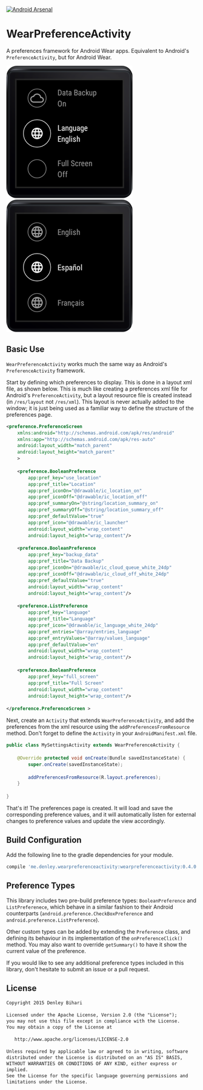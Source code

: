 [![Android Arsenal](https://img.shields.io/badge/Android%20Arsenal-WearPreferenceActivity-brightgreen.svg?style=flat)](http://android-arsenal.com/details/1/1643)

# WearPreferenceActivity
A preferences framework for Android Wear apps. Equivalent to Android's `PreferenceActivity`, but for Android Wear.

![Preference List](/screenshots/preference_list.png) ![Preference List](/screenshots/language_select.png)

Basic Use
-------
`WearPreferenceActivity` works much the same way as Android's `PreferenceActivity` framework.

Start by defining which preferences to display. This is done in a layout xml file, as shown below. This is much like creating a preferences xml file for Android's `PreferenceActivity`, but a layout resource file is created instead (in `/res/layout` not `/res/xml`). This layout is never actually added to the window; it is just being used as a familiar way to define the structure of the preferences page.
```xml
<preference.PreferenceScreen
    xmlns:android="http://schemas.android.com/apk/res/android"
    xmlns:app="http://schemas.android.com/apk/res-auto"
    android:layout_width="match_parent"
    android:layout_height="match_parent"
    >

    <preference.BooleanPreference
        app:pref_key="use_location"
        app:pref_title="Location"
        app:pref_iconOn="@drawable/ic_location_on"
        app:pref_iconOff="@drawable/ic_location_off"
        app:pref_summaryOn="@string/location_summary_on"
        app:pref_summaryOff="@string/location_summary_off"
        app:pref_defaultValue="true"
        app:pref_icon="@drawable/ic_launcher"
        android:layout_width="wrap_content"
        android:layout_height="wrap_content"/>

    <preference.BooleanPreference
        app:pref_key="backup_data"
        app:pref_title="Data Backup"
        app:pref_iconOn="@drawable/ic_cloud_queue_white_24dp"
        app:pref_iconOff="@drawable/ic_cloud_off_white_24dp"
        app:pref_defaultValue="true"
        android:layout_width="wrap_content"
        android:layout_height="wrap_content"/>

    <preference.ListPreference
        app:pref_key="language"
        app:pref_title="Language"
        app:pref_icon="@drawable/ic_language_white_24dp"
        app:pref_entries="@array/entries_language"
        app:pref_entryValues="@array/values_language"
        app:pref_defaultValue="en"
        android:layout_width="wrap_content"
        android:layout_height="wrap_content"/>

    <preference.BooleanPreference
        app:pref_key="full_screen"
        app:pref_title="Full Screen"
        android:layout_width="wrap_content"
        android:layout_height="wrap_content"/>

</preference.PreferenceScreen >
```

Next, create an `Activity` that extends `WearPreferenceActivity`, and add the preferences from the xml resource using the `addPreferencesFromResource` method. Don't forget to define the `Activity` in your `AndroidManifest.xml` file.

```java
public class MySettingsActivity extends WearPreferenceActivity {

    @Override protected void onCreate(Bundle savedInstanceState) {
        super.onCreate(savedInstanceState);

        addPreferencesFromResource(R.layout.preferences);
    }

}
```

That's it! The preferences page is created. It will load and save the corresponding preference values, and it will automatically listen for external changes to preference values and update the view accordingly.

Build Configuration
--------
Add the following line to the gradle dependencies for your module.
```groovy
compile 'me.denley.wearpreferenceactivity:wearpreferenceactivity:0.4.0'
```

Preference Types
--------

This library includes two pre-build preference types: `BooleanPreference` and `ListPreferenece`, which behave in a similar fashion to their Android counterparts (`android.preference.CheckBoxPreference` and `android.preference.ListPreference`).

Other custom types can be added by extending the `Preference` class, and defining its behaviour in its implementation of the `onPreferenceClick()` method. You may also want to override `getSummary()` to have it show the current value of the preference.

If you would like to see any additional preference types included in this library, don't hesitate to submit an issue or a pull request.

License
-------

    Copyright 2015 Denley Bihari

    Licensed under the Apache License, Version 2.0 (the "License");
    you may not use this file except in compliance with the License.
    You may obtain a copy of the License at

       http://www.apache.org/licenses/LICENSE-2.0

    Unless required by applicable law or agreed to in writing, software
    distributed under the License is distributed on an "AS IS" BASIS,
    WITHOUT WARRANTIES OR CONDITIONS OF ANY KIND, either express or implied.
    See the License for the specific language governing permissions and
    limitations under the License.